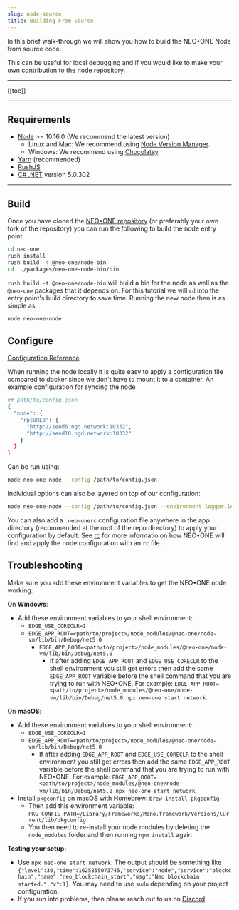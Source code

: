 ```yaml
---
slug: node-source
title: Building From Source
---
```


In this brief walk-through we will show you how to build the NEO•ONE Node from source code.

This can be useful for local debugging and if you would like to make your own contribution to the node repository.

---

[[toc]]

---

## Requirements

- [Node](https://nodejs.org) >= 10.16.0 (We recommend the latest version)
  - Linux and Mac: We recommend using [Node Version Manager](https://github.com/creationix/nvm).
  - Windows: We recommend using [Chocolatey](https://chocolatey.org/).
- [Yarn](https://yarnpkg.com/) (recommended)
- [RushJS](https://rushjs.io/)
- [C# .NET](https://docs.microsoft.com/en-us/dotnet/) version 5.0.302

---

## Build

Once you have cloned the [NEO•ONE repository](https://github.com/neo-one-suite/neo-one) (or preferably your own fork of the repository) you can run the following to build the node entry point

```bash
cd neo-one
rush install
rush build -t @neo-one/node-bin
cd  ./packages/neo-one-node-bin/bin
```

`rush build -t @neo-one/node-bin` will build a bin for the node as well as the `@neo-one` packages that it depends on. For this tutorial we will `cd` into the entry point's build directory to save time. Running the new node then is as simple as

```bash
node neo-one-node
```

## Configure

[Configuration Reference](/docs/node-configuration)

When running the node locally it is quite easy to apply a configuration file compared to docker since we don't have to mount it to a container. An example configuration for syncing the node

```bash
## path/to/config.json
{
  "node": {
    "rpcURLs": {
      "http://seed6.ngd.network:10332",
      "http://seed10.ngd.network:10332"
    }
  }
}
```

Can be run using:

```bash
node neo-one-node --config /path/to/config.json
```

Individual options can also be layered on top of our configuration:

```bash
node neo-one-node --config /path/to/config.json --environment.logger.level=trace
```

You can also add a `.neo-onerc` configuration file anywhere in the app directory (recommended at the root of the repo directory) to apply your configuration by default. See [rc](https://github.com/dominictarr/rc#rc) for more informatio on how NEO•ONE will find and apply the node configuration with an `rc` file.

## Troubleshooting

Make sure you add these environment variables to get the NEO•ONE node working:

On **Windows**:

- Add these environment variables to your shell environment:
  - `EDGE_USE_CORECLR=1`
  - `EDGE_APP_ROOT=<path/to/project>/node_modules/@neo-one/node-vm/lib/bin/Debug/net5.0`
    - `EDGE_APP_ROOT=<path/to/project>/node_modules/@neo-one/node-vm/lib/bin/Debug/net5.0`
      - If after adding `EDGE_APP_ROOT` and `EDGE_USE_CORECLR` to the shell environment you still get errors then add the same `EDGE_APP_ROOT` variable before the shell command that you are trying to run with NEO•ONE. For example: `EDGE_APP_ROOT=<path/to/project>/node_modules/@neo-one/node-vm/lib/bin/Debug/net5.0 npx neo-one start network`.

On **macOS**:

- Add these environment variables to your shell environment:
  - `EDGE_USE_CORECLR=1`
  - `EDGE_APP_ROOT=<path/to/project>/node_modules/@neo-one/node-vm/lib/bin/Debug/net5.0`
    - If after adding `EDGE_APP_ROOT` and `EDGE_USE_CORECLR` to the shell environment you still get errors then add the same `EDGE_APP_ROOT` variable before the shell command that you are trying to run with NEO•ONE. For example: `EDGE_APP_ROOT=<path/to/project>/node_modules/@neo-one/node-vm/lib/bin/Debug/net5.0 npx neo-one start network`.
- Install `pkgconfig` on macOS with Homebrew: `brew install pkgconfig`
  - Then add this environment variable: `PKG_CONFIG_PATH=/Library/Frameworks/Mono.framework/Versions/Current/lib/pkgconfig`
  - You then need to re-install your node modules by deleting the `node_modules` folder and then running `npm install` again

**Testing your setup:**

- Use `npx neo-one start network`. The output should be something like `{"level":30,"time":1625855073745,"service":"node","service":"blockchain","name":"neo_blockchain_start","msg":"Neo blockchain started.","v":1}`. You may need to use `sudo` depending on your project configuration.
- If you run into problems, then please reach out to us on [Discord](https://discord.gg/S86PqDE)
